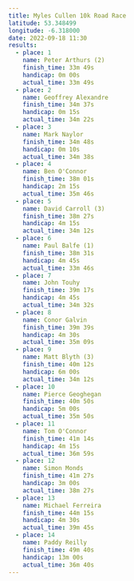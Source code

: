 ```yaml
---
title: Myles Cullen 10k Road Race
latitude: 53.348499
longitude: -6.318000
date: 2022-09-18 11:30
results:
  - place: 1
    name: Peter Arthurs (2)
    finish_time: 33m 49s
    handicap: 0m 00s
    actual_time: 33m 49s
  - place: 2
    name: Geoffrey Alexandre
    finish_time: 34m 37s
    handicap: 0m 15s
    actual_time: 34m 22s
  - place: 3
    name: Mark Naylor
    finish_time: 34m 48s
    handicap: 0m 10s
    actual_time: 34m 38s
  - place: 4
    name: Ben O'Connor
    finish_time: 38m 01s
    handicap: 2m 15s
    actual_time: 35m 46s
  - place: 5
    name: David Carroll (3)
    finish_time: 38m 27s
    handicap: 4m 15s
    actual_time: 34m 12s
  - place: 6
    name: Paul Balfe (1)
    finish_time: 38m 31s
    handicap: 4m 45s
    actual_time: 33m 46s
  - place: 7
    name: John Touhy
    finish_time: 39m 17s
    handicap: 4m 45s
    actual_time: 34m 32s
  - place: 8
    name: Conor Galvin
    finish_time: 39m 39s
    handicap: 4m 30s
    actual_time: 35m 09s
  - place: 9
    name: Matt Blyth (3)
    finish_time: 40m 12s
    handicap: 6m 00s
    actual_time: 34m 12s
  - place: 10
    name: Pierce Geoghegan
    finish_time: 40m 50s
    handicap: 5m 00s
    actual_time: 35m 50s
  - place: 11
    name: Tom O'Connor
    finish_time: 41m 14s
    handicap: 4m 15s
    actual_time: 36m 59s
  - place: 12
    name: Simon Monds
    finish_time: 41m 27s
    handicap: 3m 00s
    actual_time: 38m 27s
  - place: 13
    name: Michael Ferreira
    finish_time: 44m 15s
    handicap: 4m 30s
    actual_time: 39m 45s
  - place: 14
    name: Paddy Reilly
    finish_time: 49m 40s
    handicap: 13m 00s
    actual_time: 36m 40s
---
```

